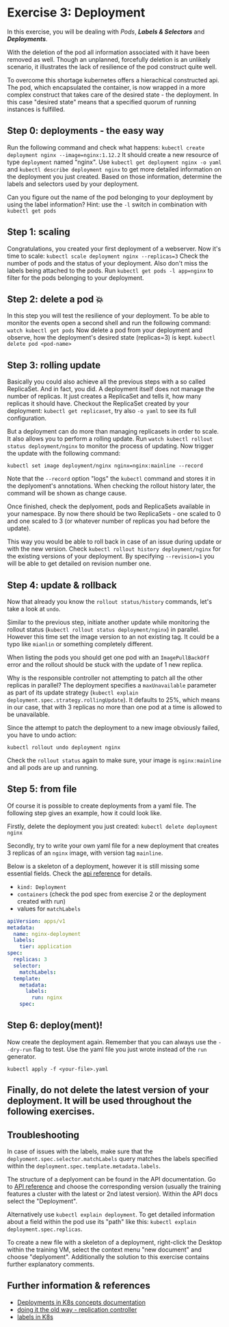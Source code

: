 # Exercise 3: Deployment

In this exercise, you will be dealing with _Pods_, **_Labels & Selectors_** and **_Deployments_**.

With the deletion of the pod all information associated with it have been removed as well. Though an unplanned, forcefully deletion is an unlikely scenario, it illustrates the lack of resilience of the pod construct quite well.

To overcome this shortage kubernetes offers a hierachical constructed api. The pod, which encapsulated the container, is now wrapped in a more complex construct that takes care of the desired state - the deployment. In this case "desired state" means that a specified quorum of running instances is fulfilled.


## Step 0: deployments - the easy way
Run the following command and check what happens:
`kubectl create deployment nginx --image=nginx:1.12.2`
It should create a new resource of type `deployment` named "nginx". Use `kubectl get deployment nginx -o yaml` and `kubectl describe deployment nginx` to get more detailed information on the deployment you just created. Based on those information, determine the labels and selectors used by your deployment.

Can you figure out the name of the pod belonging to your deployment by using the label information? Hint: use the `-l` switch in combination with `kubectl get pods`

## Step 1: scaling
Congratulations, you created your first deployment of a webserver. Now it's time to scale:
`kubectl scale deployment nginx --replicas=3`
Check the number of pods and the status of your deployment. Also don't miss the labels being attached to the pods. Run `kubectl get pods -l app=nginx` to filter for the pods belonging to your deployment.

## Step 2: delete a pod :boom:
In this step you will test the resilience of your deployment. To be able to monitor the events open a second shell and run the following command:
`watch kubectl get pods`
Now delete a pod from your deployment and observe, how the deployment's desired state (replicas=3) is kept.
`kubectl delete pod <pod-name>`

## Step 3: rolling update
Basically you could also achieve all the previous steps with a so called ReplicaSet. And in fact, you did. A deployment itself does not manage the number of replicas. It just creates a ReplicaSet and tells it, how many replicas it should have.
Checkout the ReplicaSet created by your deployment:
`kubectl get replicaset`, try also `-o yaml` to see its full configuration.

But a deployment can do more than managing replicasets in order to scale. It also allows you to perform a rolling update. Run `watch kubectl rollout status deployment/nginx` to monitor the process of updating. Now trigger the  update with the following command:

`kubectl set image deployment/nginx nginx=nginx:mainline --record`

Note that the `--record` option "logs" the `kubectl` command and stores it in the deplyoment's annotations. When checking the rollout history later, the command will be shown as change cause.

Once finished, check the deplyoment, pods and ReplicaSets available in your namespace. By now there should be two ReplicaSets - one scaled to 0 and one scaled to 3 (or whatever number of replicas you had before the update).

This way you would be able to roll back in case of an issue during update or with the new version. Check `kubectl rollout history deployment/nginx` for the existing versions of your deployment. By specifying `--revision=1` you will be able to get detailed on revision number one.


## Step 4: update & rollback
Now that already you know the `rollout status/history` commands, let's take a look at `undo`. 

Similar to the previous step, initiate another update while monitoring the rollout status (`kubectl rollout status deployment/nginx`) in parallel. However this time set the image version to an not existing tag. It could be a typo like `mianlin` or something completely different.

When listing the pods you should get one pod with an `ImagePullBackOff` error and the rollout should be stuck with the update of 1 new replica. 

Why is the responsible controller not attempting to patch all the other replicas in parallel? The deployment specifies a `maxUnavailable` parameter as part of its update strategy (`kubectl explain deployment.spec.strategy.rollingUpdate`). It defaults to 25%, which means in our case, that with 3 replicas no more than one pod at a time is allowed to be unavailable.

Since the attempt to patch the deployment to a new image obviously failed, you have to undo action:

`kubectl rollout undo deployment nginx`

Check the `rollout status` again to make sure, your image is `nginx:mainline` and all pods are up and running.

## Step 5: from file
Of course it is possible to create deployments from a yaml file. The following step gives an example, how it could look like.

Firstly, delete the deployment you just created:
`kubectl delete deployment nginx`

Secondly, try to write your own yaml file for a new deployment that creates 3 replicas of an `nginx` image, with version tag `mainline`.

Below is a skeleton of a deployment, however it is still missing some essential fields. Check the [api reference](https://kubernetes.io/docs/reference/generated/kubernetes-api/v1.10/#deployment-v1-apps) for details.

* `kind: Deployment`
* `containers` (check the pod spec from exercise 2 or the deployment created with run)
* values for `matchLabels`

```yaml
apiVersion: apps/v1
metadata:
  name: nginx-deployment
  labels:
    tier: application
spec:
  replicas: 3
  selector:
    matchLabels:
  template:
    metadata:
      labels:
        run: nginx
    spec:
```

## Step 6: deploy(ment)!
Now create the deployment again. Remember that you can always use the `--dry-run` flag to test. Use the yaml file you just wrote instead of the `run` generator.

`kubectl apply -f <your-file>.yaml`

## Finally, do not delete the latest version of your deployment. It will be used throughout the following exercises.

## Troubleshooting
In case of issues with the labels, make sure that the `deplyoment.spec.selector.matchLabels` query matches the labels specified within the `deployment.spec.template.metadata.labels`.

The structure of a deplyoment can be found in the API documentation. Go to [API reference](https://kubernetes.io/docs/reference/) and choose the corresponding version (usually the training features a cluster with the latest or 2nd latest version). Within the API docs select the "Deployment".

Alternatively use `kubectl explain deployment`. To get detailed information about a field within the pod use its "path" like this: `kubectl explain deployment.spec.replicas`.

To create a new file with a skeleton of a deployment, right-click the Desktop within the training VM, select the context menu "new document" and choose "deplyoment". Additionally the solution to this exercise contains further explanatory comments.

## Further information & references
- [Deployments in K8s concepts documentation](https://kubernetes.io/docs/concepts/workloads/controllers/deployment/)
- [doing it the old way - replication controller](https://kubernetes.io/docs/concepts/workloads/controllers/replicationcontroller/)
- [labels in K8s](https://kubernetes.io/docs/concepts/overview/working-with-objects/labels/)